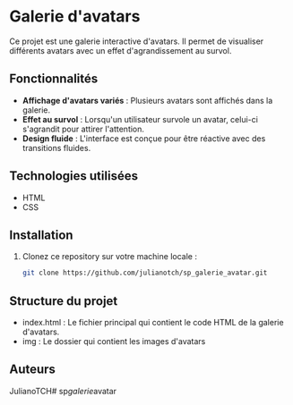 # Galerie d'avatars

Ce projet est une galerie interactive d'avatars. Il permet de visualiser différents avatars avec un effet d'agrandissement au survol.

## Fonctionnalités

- **Affichage d'avatars variés** : Plusieurs avatars sont affichés dans la galerie.
- **Effet au survol** : Lorsqu'un utilisateur survole un avatar, celui-ci s'agrandit pour attirer l'attention.
- **Design fluide** : L'interface est conçue pour être réactive avec des transitions fluides.

## Technologies utilisées

- HTML
- CSS

## Installation

1. Clonez ce repository sur votre machine locale :
   ```bash
   git clone https://github.com/julianotch/sp_galerie_avatar.git

## Structure du projet

- index.html : Le fichier principal qui contient le code HTML de la galerie d'avatars.
- img : Le dossier qui contient les images d'avatars

## Auteurs

JulianoTCH#   s p _ g a l e r i e _ a v a t a r  
 